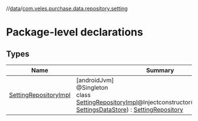//[data](../../index.md)/[com.veles.purchase.data.repository.setting](index.md)

# Package-level declarations

## Types

| Name | Summary |
|---|---|
| [SettingRepositoryImpl](-setting-repository-impl/index.md) | [androidJvm]<br>@Singleton<br>class [SettingRepositoryImpl](-setting-repository-impl/index.md)@Injectconstructor(settingsDataStore: [SettingsDataStore](../com.veles.purchase.data.local.store/-settings-data-store/index.md)) : [SettingRepository](../../../domain/domain/com.veles.purchase.domain.repository.setting/-setting-repository/index.md) |
